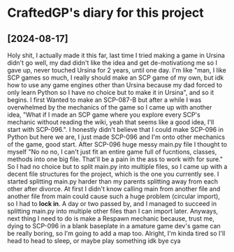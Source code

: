 # CraftedGP's diary for this project
## [2024-08-17]

Holy shit, I actually made it this far, last time I tried making a game in Ursina didn't go well, my dad didn't like the idea and get de-motivationg me so I gave up, never touched Ursina for 2 years, until one day. I'm like "man, I like SCP games so much, I really should make an SCP game of my own, but idk how to use any game engines other than Ursina because my dad forced to only learn Python so I have no choice but to make it in Ursina", and so it begins.
I first Wanted to make an SCP-087-B but after a while I was overwhelmed by the mechanics of the game so I came up with another idea, "What if I made an SCP game where you explore every SCP's mechanic without reading the wiki, yeah that seems like a good idea, I'll start with SCP-096.". I honestly didn't believe that I could make SCP-096 in Python but here we are, I just made SCP-096 and I'm onto other mechanics of the game, good start.
After SCP-096 huge messy main.py file I thought to myself "No no no, I can't just fit an entire game full of fucntions, classes, methods into one big file. That'll be a pain in the ass to work with for sure." So I had no choice but to split main.py into multiple files, so I came up with a decent file structures for the project, which is the one you currently see.
I started splitting main.py harder than my parents splitting away from each other after divorce. At first I didn't know calling main from another file and another file from main could cause such a huge problem (circular import), so I had to **lock in**. A day or two passed by, and I managed to succeed in splitting main.py into multiple other files than I can import later. Anyways, next thing I need to do is make a Respawn mechanic because, trust me, dying to SCP-096 in a blank baseplate in a amature game dev's game can be really boring, so I'm going to add a map too.
Alright, I'm kinda tired so I'll head to head to sleep, or maybe play something idk bye cya
